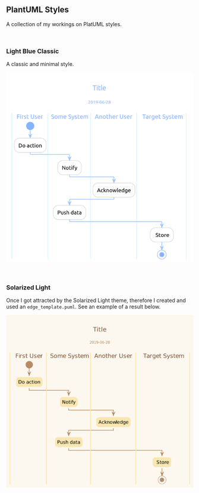 ## PlantUML Styles

A collection of my workings on PlatUML styles.

<br/>

### Light Blue Classic

A classic and minimal style.

![](./light-blue-classic/light-blue-classic_example.png)

<br/>

### Solarized Light

Once I got attracted by the Solarized Light theme, therefore I created and used an `edge_template.puml`. See an example of a result below.

![](./solarized-light/edge_template.png)
